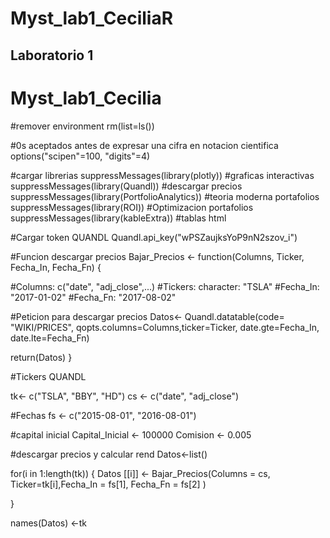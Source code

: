 # Myst_lab1_CeciliaR
## Laboratorio 1

# Myst_lab1_Cecilia

#remover environment
rm(list=ls())

#0s aceptados antes de expresar una cifra en notacion cientifica
options("scipen"=100, "digits"=4)

#cargar librerias
suppressMessages(library(plotly)) #graficas interactivas
suppressMessages(library(Quandl)) #descargar precios
suppressMessages(library(PortfolioAnalytics)) #teoria moderna portafolios
suppressMessages(library(ROI))  #Optimizacion portafolios
suppressMessages(library(kableExtra)) #tablas html

#Cargar token QUANDL
Quandl.api_key("wPSZaujksYoP9nN2szov_i")

#Funcion descargar precios
Bajar_Precios <- function(Columns, Ticker, Fecha_In, Fecha_Fn) {
  
  #Columns: c("date", "adj_close",...)
  #Tickers: character: "TSLA"
  #Fecha_In: "2017-01-02"
  #Fecha_Fn: "2017-08-02"
  
#Peticion para descargar precios
  Datos<- Quandl.datatable(code= "WIKI/PRICES", qopts.columns=Columns,ticker=Ticker, date.gte=Fecha_In, date.lte=Fecha_Fn)
  
  return(Datos)
}

#Tickers QUANDL

tk<- c("TSLA", "BBY", "HD")
cs <- c("date", "adj_close")

#Fechas
fs <- c("2015-08-01", "2016-08-01")

#capital inicial
Capital_Inicial <- 100000
Comision <- 0.005

#descargar precios y calcular rend
Datos<-list()

for(i in 1:length(tk)) {
  Datos [[i]] <- Bajar_Precios(Columns = cs, Ticker=tk[i],Fecha_In = fs[1], Fecha_Fn = fs[2] )
  
}
  
names(Datos) <-tk
